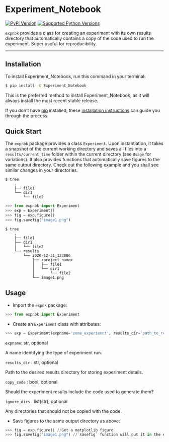 # Experiment_Notebook

[![PyPI Version](https://img.shields.io/pypi/v/Experiment_Notebook.svg)](https://pypi.org/project/Experiment_Notebook/)
[![Supported Python Versions](https://img.shields.io/pypi/pyversions/Experiment_Notebook.svg)](https://pypi.org/project/Experiment_Notebook/)

`expnbk` provides a class for creating an experiment with its own results directory that automatically contains a copy of the code used to run the experiment. Super useful for reproducibility.

---

## Installation

To install Experiment_Notebook, run this command in your terminal:

```bash
$ pip install -U Experiment_Notebook
```

This is the preferred method to install Experiment_Notebook, as it will always install the most recent stable release.

If you don't have [pip](https://pip.pypa.io) installed, these [installation instructions](http://docs.python-guide.org/en/latest/starting/installation/) can guide you through the process.



## Quick Start

The `expnbk` package provides a class `Experiment`. Upon instantiation,  it takes a snapshot of the current working directory and saves all files into a `results/current_time` folder within the current directory (see `Usage` for variations). It also provides functions that automatically save figures to the same output directory. Check out the following example and you shall see similar changes in your directories.  
```
$ tree
    .
    ├── file1        
    └── dir1
        └── file2
```
```python
>>> from expnbk import Experiment
>>> exp = Experiment()
>>> fig = exp.figure()
>>> fig.savefig("image1.png") 
```
```
$ tree
    .
    ├── file1
    ├── dir1
    │   └── file2
    └── results
        └── 2020-12-31_123006
            ├── <project_name>
            │   ├── file1
            │   └── dir1
            │       └── file2
            └── image1.png
```


## Usage

- Import the `expnk` package:
```python
>>> from expnbk import Experiment
```



- Create an `Experiment` class with attributes:

```python
>>> exp = Experiment(expname='some_experiemnt', results_dir='path_to_results_directory', copy_code=True, ignore_dirs=None):
```
`expname`: str, optional

   A name identifying the type of experiment run.
   
`results_dir` : str, optional

   Path to the desired results directory for storing experiment details.
   
`copy_code` : bool, optional

   Should the experiment results include the code used to generate them?
   
`ignore_dirs` : list(str), optional

   Any directories that should not be copied with the code.



- Save figures to the same output directory as above: 
```python
>>> fig = exp.figure() //Get a matplotlib figure
>>> fig.savefig("image1.png") //`savefig` function will put it in the experiment directory
```
